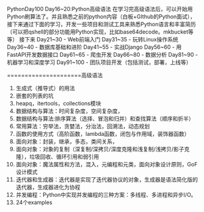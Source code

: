 PythonDay100 Day16~20:Python高级语法
在学习完高级语法后，可以开始用Python刷算法了。并且熟悉之前的python内容（白板+GIthub的Python面试），接下来通过下面的学习，开发一些项目和测试工具来熟悉Python语言和丰富简历（可以把qshell的部分功能用Python实现，比如base64decode。mkbucket等等）
接下来
Day21~30 - Web前端入门
Day31~35 - 玩转Linux操作系统
Day36~40 - 数据库基础和进阶
Day41~55 - 实战Django
Day56~60 - 用FastAPI开发数据接口
Day61~65 - 爬虫开发
Day66~80 - 数据分析
Day81~90 - 机器学习和深度学习
Day91~100 - 团队项目开发（包括测试，部署，上线等）

=====================高级语法
1. 生成式（推导式）的用法
2. 嵌套的列表的坑
3. heapq，itertools，collections模块
4. 数据结构与算法：时间复杂度，空间复杂度，
5. 数据结构与算法:排序算法（选择、冒泡和归并）和查找算法（顺序和折半）
6. 常用算法：穷举法，贪婪法，分治法，回溯法，动态规划
7. 函数的使用方式（高阶函数，lambda函数，闭包与作用域，装饰器函数）
8. 面向对象：封装，继承，多态，类间关系，
9. 面向对象：对象的复制（深复制/深拷贝/深度克隆和浅复制/浅拷贝/影子克隆），垃圾回收、循环引用和弱引用
10. 面向对象：魔法属性和方法，混入，元编程和元类，面向对象设计原则，GoF设计模式
11. 迭代器和生成器：迭代器是实现了迭代器协议的对象，生成器是语法简化版的迭代器，生成器进化为协程
12. 并发编程：Python中实现并发编程的三种方案：多线程、多进程和异步I/O。
13. 24个examples


